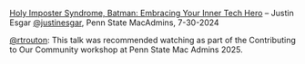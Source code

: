 [Holy Imposter Syndrome, Batman: Embracing Your Inner Tech Hero](https://youtu.be/EhZiCZlzd-4?si=uOSAo0Wmf4kCsAgg) – Justin Esgar [@justinesgar](https://twitter.com/justinesgar), Penn State MacAdmins, 7-30-2024

[@rtrouton](https://twitter.com/rtrouton): This talk was recommended watching as part of the Contributing to Our Community workshop at Penn State Mac Admins 2025.
